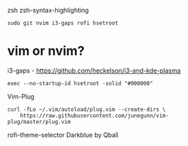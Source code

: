 zsh
  zsh-syntax-highlighting
 ``` 
sudo git nvim i3-gaps rofi hsetroot 
```
# vim or nvim?

i3-gaps   - https://github.com/heckelson/i3-and-kde-plasma
```
exec --no-startup-id hsetroot -solid "#000000"
```
Vim-Plug
```
curl -fLo ~/.vim/autoload/plug.vim --create-dirs \
    https://raw.githubusercontent.com/junegunn/vim-plug/master/plug.vim
```
rofi-theme-selector
  Darkblue by Qball
